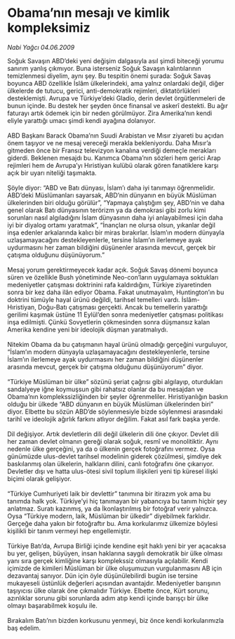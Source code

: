 # Obama’nın mesajı ve kimlik kompleksimiz

*Nabi Yağcı 04.06.2009*

<div class="taraf_structure_2col_1zq">
<div class="margen_n">



 <p>Soğuk Savaşın ABD’deki yeni değişim dalgasıyla asıl şimdi biteceği yorumu sanırım yanlış çıkmıyor. Buna isterseniz Soğuk Savaşın kalıntılarının temizlenmesi diyelim, aynı şey. Bu tespitin önemi şurada: Soğuk Savaş boyunca ABD özellikle İslâm ülkelerindeki, ama yalnız onlardaki değil, diğer ülkelerde de tutucu, gerici, anti-demokratik rejimleri, diktatörlükleri desteklemişti. Avrupa ve Türkiye’deki Gladio, derin devlet örgütlenmeleri de bunun içinde. Bu destek her şeyden önce finansal ve askerî destekti. Bu ağır faturayı artık ödemek için bir neden görülmüyor. Zira Amerika’nın kendi eliyle yarattığı umacı şimdi kendi ayağına dolanıyor. <br/><br/>ABD Başkanı Barack Obama’nın Suudi Arabistan ve Mısır ziyareti bu açıdan önem taşıyor ve ne mesaj vereceği merakla bekleniyordu. Daha Mısır’a gitmeden önce bir Fransız televizyon kanalına verdiği demeçle merakları giderdi. Beklenen mesajdı bu. Kanımca Obama’nın sözleri hem gerici Arap rejimleri hem de Avrupa’yı Hıristiyan kulübü olarak gören fanatiklere karşı açık bir uyarı niteliği taşımakta. <br/><br/>Şöyle diyor: “ABD ve Batı dünyası, İslam’ı daha iyi tanımayı öğrenmelidir. ABD’deki Müslümanları sayarsak, ABD’nin dünyanın en büyük Müslüman ülkelerinden biri olduğu görülür”, “Yapmaya çalıştığım şey, ABD’nin ve daha genel olarak Batı dünyasının terörizm ya da demokrasi gibi zorlu kimi sorunları nasıl algıladığını İslam dünyasının daha iyi anlayabilmesi için daha iyi bir diyalog ortamı yaratmak”, “İnançları ne olursa olsun, yıkanlar değil inşa edenler arkalarında kalıcı bir miras bırakırlar. İslam’ın modern dünyayla uzlaşamayacağını destekleyenlerle, tersine İslam’ın ilerlemeye ayak uydurmasını her zaman bildiğini düşünenler arasında mevcut, gerçek bir çatışma olduğunu düşünüyorum.” <br/><br/>Mesaj yorum gerektirmeyecek kadar açık. Soğuk Savaş dönemi boyunca süren ve özellikle Bush yönetiminde Neo-con’ların uygulamaya soktukları medeniyetler çatışması doktrinini rafa kaldırdığını, Türkiye ziyaretinden sonra bir kez daha ilân ediyor Obama. Fakat unutmayalım, Huntington’ın bu doktrini tümüyle hayal ürünü değildi, tarihsel temelleri vardı. İslâm- Hıristiyan, Doğu-Batı çatışması gerçekti. Ancak bu temellerin yarattığı gerilimi kaşımak üstüne 11 Eylül’den sonra medeniyetler çatışması politikası inşa edilmişti. Çünkü Sovyetlerin çökmesinden sonra düşmansız kalan Amerika kendine yeni bir ideolojik düşman yaratmalıydı. <br/><br/>Nitekim Obama da bu çatışmanın hayal ürünü olmadığı gerçeğini vurguluyor, “İslam’ın modern dünyayla uzlaşamayacağını destekleyenlerle, tersine İslam’ın ilerlemeye ayak uydurmasını her zaman bildiğini düşünenler arasında mevcut, gerçek bir çatışma olduğunu düşünüyorum” diyor. <br/><br/>“Türkiye Müslüman bir ülke” sözünü şeriat çağrısı gibi algılayıp, oturdukları sandalyeye iğne koymuşsun gibi rahatsız olanlar da bu mesajdan ve Obama’nın komplekssizliğinden bir şeyler öğrenmeliler. Hıristiyanlığın baskın olduğu bir ülkede “ABD dünyanın en büyük Müslüman ülkelerinden biri” diyor. Elbette bu sözün ABD’de söylenmesiyle bizde söylenmesi arasındaki tarihî ve ideolojik ağırlık farkını atlıyor değilim. Fakat asıl fark başka yerde. <br/><br/>Dil değişiyor. Artık devletlerin dili değil ülkelerin dili öne çıkıyor. Devlet dili her zaman devlet olmanın gereği olarak soğuk, resmî ve monolitiktir. Aynı nedenle ülke gerçeğini, ya da o ülkenin gerçek fotoğrafını vermez. Oysa günümüzde ulus-devlet tarihsel modelinin giderek çözülmesi, şimdiye dek baskılanmış olan ülkelerin, halkların dilini, canlı fotoğrafını öne çıkarıyor. Devletler dışı ve hatta ulus-ötesi sivil toplum ilişkileri yeni tip küresel ilişki biçimi olarak gelişiyor. <br/><br/>“Türkiye Cumhuriyeti laik bir devlettir” tanımına bir itirazım yok ama bu tanımda halk yok. Türkiye’yi hiç tanımayan bir yabancıya bu tanım hiçbir şey anlatmaz. Suratı kazınmış, ya da İkonlaştırılmış bir fotoğraf verir yalnızca. Oysa “Türkiye modern, laik, Müslüman bir ülkedir” diyebilmek farklıdır. Gerçeğe daha yakın bir fotoğraftır bu. Ama korkularımız ülkemize böylesi kişilikli bir tanım vermeyi hep engellemiştir. <br/><br/>Türkiye Batı’da, Avrupa Birliği içinde kendine eşit haklı yeni bir yer açacaksa bu yer, gelişen, büyüyen, insan haklarına saygılı demokratik bir ülke olması yanı sıra gerçek kimliğine karşı komplekssiz olmasıyla açılabilir. Kendi içimizde de kimileri Müslüman bir ülke oluşumuzun vurgulanmasını AB için dezavantaj sanıyor. Dün için öyle düşünülebilirdi bugün ise tersine mukayeseli üstünlük değerleri açısından avantajdır. Medeniyetler barışının taşıyıcısı ülke olarak öne çıkmalıdır Türkiye. Elbette önce, Kürt sorunu, azınlıklar sorunu gibi sorunlarda adım atıp kendi içinde barışçı bir ülke olmayı başarabilmek koşulu ile. <br/><br/>Bırakalım Batı’nın bizden korkusunu yenmeyi, biz önce kendi korkularımızla baş edelim.</p>
<br/>
<br/>
<br/>



<br/>


<div id="taraf_not">
</div>

</div>


</div>
